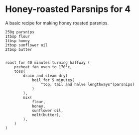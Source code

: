 Honey-roasted Parsnips for 4
============================

A basic recipe for making honey roasted parsnips.

    250g parsnips
    1tbsp flour
    1tbsp honey
    2tbsp sunflower oil
    2tbsp butter


    roast for 40 minutes turning halfway (
        preheat fan oven to 170°c,
        toss(
            drain and steam dry(
                boil for 5 minutes(
                    "top, tail and halve lengthways"(parsnips)
                )
            ),
            mix(
                flour,
                honey,
                sunflower oil,
                melt(butter),
            ),
        )
    )
